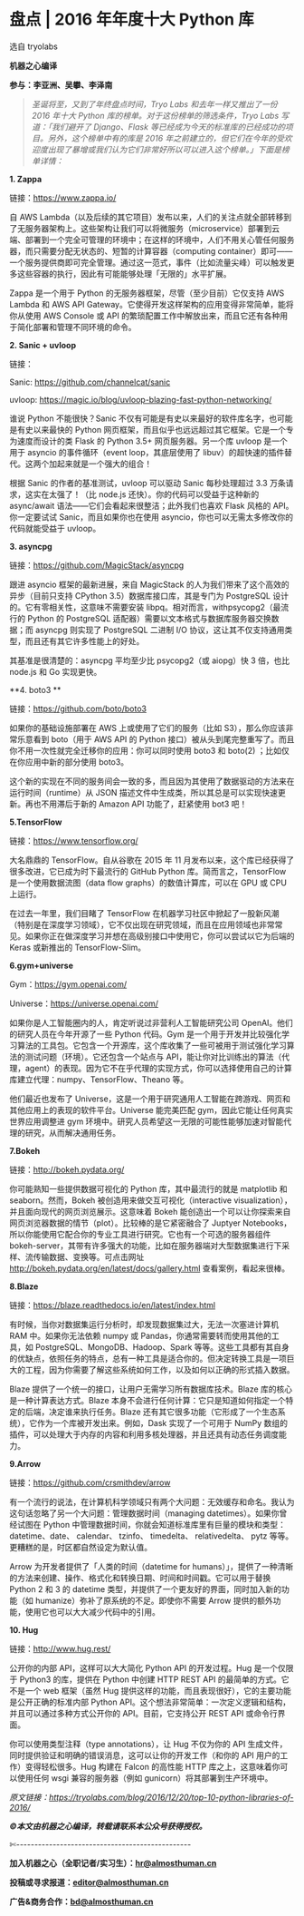 # 盘点 | 2016 年年度十大 Python 库

选自 tryolabs

**机器之心编译**

**参与：李亚洲、吴攀、李泽南**

> *圣诞将至，又到了年终盘点时间，Tryo Labs 和去年一样又推出了一份 2016 年十大 Python 库的榜单。对于这份榜单的筛选条件，Tryo Labs 写道：「我们避开了 Django、Flask 等已经成为今天的标准库的已经成功的项目。另外，这个榜单中有的库是 2016 年之前建立的，但它们在今年的受欢迎度出现了暴增或我们认为它们非常好所以可以进入这个榜单。」下面是榜单详情：*

**1\. Zappa**

链接：https://www.zappa.io/

自 AWS Lambda（以及后续的其它项目）发布以来，人们的关注点就全部转移到了无服务器架构上。这些架构让我们可以将微服务（microservice）部署到云端、部署到一个完全可管理的环境中；在这样的环境中，人们不用关心管任何服务器，而只需要分配无状态的、短暂的计算容器（computing container）即可——一个服务提供商即可完全管理。通过这一范式，事件（比如流量尖峰）可以触发更多这些容器的执行，因此有可能能够处理「无限的」水平扩展。

Zappa 是一个用于 Python 的无服务器框架，尽管（至少目前）它仅支持 AWS Lambda 和 AWS API Gateway。它使得开发这样架构的应用变得非常简单，能将你从使用 AWS Console 或 API 的繁琐配置工作中解放出来，而且它还有各种用于简化部署和管理不同环境的命令。

**2\. Sanic + uvloop**

链接：

Sanic: https://github.com/channelcat/sanic

uvloop: https://magic.io/blog/uvloop-blazing-fast-python-networking/

谁说 Python 不能很快？Sanic 不仅有可能是有史以来最好的软件库名字，也可能是有史以来最快的 Python 网页框架，而且似乎也远远超过其它框架。它是一个专为速度而设计的类 Flask 的 Python 3.5+ 网页服务器。另一个库 uvloop 是一个用于 asyncio 的事件循环（event loop，其底层使用了 libuv）的超快速的插件替代。这两个加起来就是一个强大的组合！

根据 Sanic 的作者的基准测试，uvloop 可以驱动 Sanic 每秒处理超过 3.3 万条请求，这实在太强了！（比 node.js 还快）。你的代码可以受益于这种新的 async/await 语法——它们会看起来很整洁；此外我们也喜欢 Flask 风格的 API。你一定要试试 Sanic，而且如果你也在使用 asyncio，你也可以无需太多修改你的代码就能受益于 uvloop。

**3\. asyncpg**

链接：https://github.com/MagicStack/asyncpg

跟进 asyncio 框架的最新进展，来自 MagicStack 的人为我们带来了这个高效的异步（目前只支持 CPython 3.5）数据库接口库，其是专门为 PostgreSQL 设计的。它有零相关性，这意味不需要安装 libpq。相对而言，withpsycopg2（最流行的 Python 的 PostgreSQL 适配器）需要以文本格式与数据库服务器交换数据；而 asyncpg 则实现了 PostgreSQL 二进制 I/O 协议，这让其不仅支持通用类型，而且还有其它许多性能上的好处。

其基准是很清楚的：asyncpg 平均至少比 psycopg2（或 aiopg）快 3 倍，也比 node.js 和 Go 实现更快。

**4\. boto3 **

链接：https://github.com/boto/boto3

如果你的基础设施部署在 AWS 上或使用了它们的服务（比如 S3），那么你应该非常乐意看到 boto（用于 AWS API 的 Python 接口）被从头到尾完整重写了。而且你不用一次性就完全迁移你的应用：你可以同时使用 boto3 和 boto(2) ；比如仅在你应用中新的部分使用 boto3。

这个新的实现在不同的服务间会一致的多，而且因为其使用了数据驱动的方法来在运行时间（runtime）从 JSON 描述文件中生成类，所以其总是可以实现快速更新。再也不用滞后于新的 Amazon API 功能了，赶紧使用 bot3 吧！

**5.TensorFlow**

链接：https://www.tensorflow.org/

大名鼎鼎的 TensorFlow。自从谷歌在 2015 年 11 月发布以来，这个库已经获得了很多改进，它已成为时下最流行的 GitHub Python 库。简而言之，TensorFlow 是一个使用数据流图（data flow graphs）的数值计算库，可以在 GPU 或 CPU 上运行。

在过去一年里，我们目睹了 TensorFlow 在机器学习社区中掀起了一股新风潮（特别是在深度学习领域），它不仅出现在研究领域，而且在应用领域也非常常见。如果你正在做深度学习并想在高级别接口中使用它，你可以尝试以它为后端的 Keras 或新推出的 TensorFlow-Slim。

**6.gym+universe**

Gym：https://gym.openai.com/

Universe：https://universe.openai.com/

如果你是人工智能圈内的人，肯定听说过非营利人工智能研究公司 OpenAI。他们的研究人员在今年开源了一些 Python 代码。Gym 是一个用于开发并比较强化学习算法的工具包。它包含一个开源库，这个库收集了一些可被用于测试强化学习算法的测试问题（环境）。它还包含一个站点与 API，能让你对比训练出的算法（代理，agent）的表现。因为它不在乎代理的实现方式，你可以选择使用自己的计算库建立代理：numpy、TensorFlow、Theano 等。

他们最近也发布了 Universe，这是一个用于研究通用人工智能在跨游戏、网页和其他应用上的表现的软件平台。Universe 能完美匹配 gym，因此它能让任何真实世界应用调整进 gym 环境中。研究人员希望这一无限的可能性能够加速对智能代理的研究，从而解决通用任务。

**7.Bokeh**

链接：http://bokeh.pydata.org/

你可能熟知一些提供数据可视化的 Python 库，其中最流行的就是 matplotlib 和 seaborn。然而，Bokeh 被创造用来做交互可视化（interactive visualization），并且面向现代的网页浏览展示。这意味着 Bokeh 能创造出一个可以让你探索来自网页浏览器数据的情节（plot）。比较棒的是它紧密融合了 Juptyer Notebooks，所以你能使用它配合你的专业工具进行研究。它也有一个可选的服务器组件 bokeh-server，其带有许多强大的功能，比如在服务器端对大型数据集进行下采样、流传输数据、变换等。可点击网址 http://bokeh.pydata.org/en/latest/docs/gallery.html 查看案例，看起来很棒。

**8.Blaze**

链接：https://blaze.readthedocs.io/en/latest/index.html

有时候，当你对数据集运行分析时，却发现数据集过大，无法一次塞进计算机 RAM 中。如果你无法依赖 numpy 或 Pandas，你通常需要转而使用其他的工具，如 PostgreSQL、MongoDB、Hadoop、Spark 等等。这些工具都有其自身的优缺点，依照任务的特点，总有一种工具是适合你的。但决定转换工具是一项巨大的工程，因为你需要了解这些系统如何工作，以及如何以正确的形式插入数据。

Blaze 提供了一个统一的接口，让用户无需学习所有数据库技术。Blaze 库的核心是一种计算表达方式。Blaze 本身不会进行任何计算：它只是知道如何指定一个特定的后端，决定谁来执行任务。Blaze 还有其它很多功能（它形成了一个生态系统），它作为一个库被开发出来。例如，Dask 实现了一个可用于 NumPy 数组的插件，可以处理大于内存的内容和利用多核处理器，并且还具有动态任务调度能力。

**9.Arrow**

链接：https://github.com/crsmithdev/arrow

有一个流行的说法，在计算机科学领域只有两个大问题：无效缓存和命名。我认为这句话忽略了另一个大问题：管理数据时间（managing datetimes）。如果你曾经试图在 Python 中管理数据时间，你就会知道标准库里有巨量的模块和类型：datetime、date、 calendar、 tzinfo、 timedelta、 relativedelta、 pytz 等等。更糟糕的是，时区都自然设定为默认值。

Arrow 为开发者提供了「人类的时间（datetime for humans）」，提供了一种清晰的方法来创建、操作、格式化和转换日期、时间和时间戳。它可以用于替换 Python 2 和 3 的 datetime 类型，并提供了一个更友好的界面，同时加入新的功能（如 humanize）弥补了原系统的不足。即使你不需要 Arrow 提供的额外功能，使用它也可以大大减少代码中的引用。

**10\. Hug**

链接：http://www.hug.rest/

公开你的内部 API，这样可以大大简化 Python API 的开发过程。Hug 是一个仅限于 Python3 的库，提供在 Python 中创建 HTTP REST API 的最简单的方式。它不是一个 web 框架（虽然 Hug 提供这样的功能，而且表现很好），它的主要功能是公开正确的标准内部 Python API。这个想法非常简单：一次定义逻辑和结构，并且可以通过多种方式公开你的 API。目前，它支持公开 REST API 或命令行界面。

你可以使用类型注释（type annotations），让 Hug 不仅为你的 API 生成文件，同时提供验证和明确的错误消息，这可以让你的开发工作（和你的 API 用户的工作）变得轻松很多。Hug 构建在 Falcon 的高性能 HTTP 库之上，这意味着你可以使用任何 wsgi 兼容的服务器（例如 gunicorn）将其部署到生产环境中。

*原文链接：https://tryolabs.com/blog/2016/12/20/top-10-python-libraries-of-2016/*

***©本文由机器之心编译，***转载请联系本公众号获得授权***。***

✄------------------------------------------------

**加入机器之心（全职记者/实习生）：hr@almosthuman.cn**

**投稿或寻求报道：editor@almosthuman.cn**

**广告&商务合作：bd@almosthuman.cn**